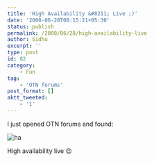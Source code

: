 ```yaml
---
title: 'High Availability &#8211; Live ;)'
date: '2008-06-28T08:15:21+05:30'
status: publish
permalink: /2008/06/28/high-availability-live
author: Sidhu
excerpt: ''
type: post
id: 82
category:
    - Fun
tag:
    - 'OTN forums'
post_format: []
aktt_tweeted:
    - '1'
---
```

I just opened OTN forums and found:

![](http://amardeepsidhu.com/blog/wp-content/uploads/2008/06/ha.jpg "ha")

High availability live 😉